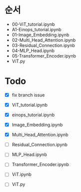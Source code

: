 # 순서

- 00-ViT_tutorial.ipynb
- A1-Einops_tutorial.ipynb
- 01-Image_Embedding.ipynb
- 02-Multi_Head_Attention.ipynb
- 03-Residual_Connection.ipynb
- 04-MLP_Head.ipynb
- 05-Transformer_Encoder.ipynb
- ViT.py


# Todo
- [x] fix branch issue 
- [x] ViT_tutorial.ipynb
- [x] einops_tutorial.ipynb
- [x] Image_Embedding.ipynb
- [x] Multi_Head_Attention.ipynb
- [ ] Residual_Connection.ipynb
- [ ] MLP_Head.ipynb
- [ ] Transformer_Encoder.ipynb
- [ ] ViT.ipynb
- [ ] ViT.py







